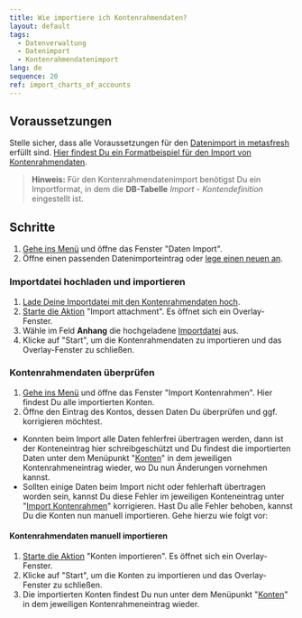 ```yaml
---
title: Wie importiere ich Kontenrahmendaten?
layout: default
tags:
  - Datenverwaltung
  - Datenimport
  - Kontenrahmendatenimport
lang: de
sequence: 20
ref: import_charts_of_accounts
---
```


## Voraussetzungen
Stelle sicher, dass alle Voraussetzungen für den [Datenimport in metasfresh](Datenimport_nach_metasfresh) erfüllt sind. [Hier findest Du ein Formatbeispiel für den Import von Kontenrahmendaten](Importformat_Beispiel_Kontenrahmen).
 >**Hinweis:** Für den Kontenrahmendatenimport benötigst Du ein Importformat, in dem die **DB-Tabelle** *Import - Kontendefinition* eingestellt ist.

## Schritte
1. [Gehe ins Menü](Menu) und öffne das Fenster "Daten Import".
1. Öffne einen passenden Datenimporteintrag oder [lege einen neuen an](Datenimporteintrag_anlegen).

### Importdatei hochladen und importieren
1. [Lade Deine Importdatei mit den Kontenrahmendaten hoch](Dateihandling).
1. [Starte die Aktion](AktionStarten) "Import attachment". Es öffnet sich ein Overlay-Fenster.
1. Wähle im Feld **Anhang** die hochgeladene [Importdatei](Importdatei_nuetzliche_Hinweise) aus.
1. Klicke auf "Start", um die Kontenrahmendaten zu importieren und das Overlay-Fenster zu schließen.

### Kontenrahmendaten überprüfen
1. [Gehe ins Menü](Menu) und öffne das Fenster "Import Kontenrahmen". Hier findest Du alle importierten Konten.
1. Öffne den Eintrag des Kontos, dessen Daten Du überprüfen und ggf. korrigieren möchtest.
 - Konnten beim Import alle Daten fehlerfrei übertragen werden, dann ist der Konteneintrag hier schreibgeschützt und Du findest die importierten Daten unter dem Menüpunkt "[Konten](Menu)" in dem jeweiligen Kontenrahmeneintrag wieder, wo Du nun Änderungen vornehmen kannst.
 - Sollten einige Daten beim Import nicht oder fehlerhaft übertragen worden sein, kannst Du diese Fehler im jeweiligen Konteneintrag unter "[Import Kontenrahmen](Menu)" korrigieren. Hast Du alle Fehler behoben, kannst Du die Konten nun manuell importieren. Gehe hierzu wie folgt vor:

#### Kontenrahmendaten manuell importieren
1. [Starte die Aktion](AktionStarten) "Konten importieren". Es öffnet sich ein Overlay-Fenster.
1. Klicke auf "Start", um die Konten zu importieren und das Overlay-Fenster zu schließen.
1. Die importierten Konten findest Du nun unter dem Menüpunkt "[Konten](Menu)" in dem jeweiligen Kontenrahmeneintrag wieder.
